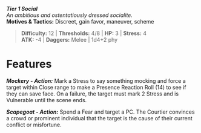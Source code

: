 ***Tier 1 Social***  
*An ambitious and ostentatiously dressed socialite.*  
**Motives & Tactics:** Discreet, gain favor, maneuver, scheme

> **Difficulty:** 12 | **Thresholds:** 4/8 | **HP:** 3 | **Stress:** 4  
> **ATK:** -4 | **Daggers:** Melee | 1d4+2 phy  

# Features

***Mockery - Action:*** Mark a Stress to say something mocking and force a target within Close range to make a Presence Reaction Roll (14) to see if they can save face. On a failure, the target must mark 2 Stress and is Vulnerable until the scene ends.

***Scapegoat - Action:*** Spend a Fear and target a PC. The Courtier convinces a crowd or prominent individual that the target is the cause of their current conflict or misfortune.
